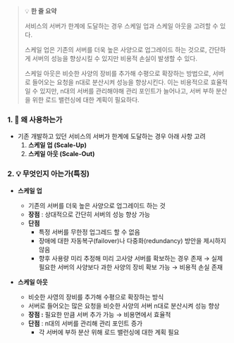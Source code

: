 > 💡 **한 줄 요약**
>
> 서비스의 서버가 한계에 도달하는 경우 스케일 업과 스케일 아웃을 고려할 수 있다.
>
> 스케일 업은 기존의 서버를 더욱 높은 사양으로 업그레이드 하는 것으로, 간단하게 서버의 성능을 향상시킬 수 있지만 비용적 손실이 발생할 수 있다.
>
> 스케일 아웃은 비슷한 사양의 장비를 추가해 수평으로 확장하는 방법으로, 서버로 들어오는 요청을 n대로 분산시켜 성능을 향상시킨다. 이는 비용적으로 효율적일 수 있지만, n대의 서버를 관리해야해 관리 포인트가 늘어나고, 서버 부하 분산을 위한 로드 밸런싱에 대한 계획이 필요하다.

### 1. 🤔 왜 사용하는가

- 기존 개발하고 있던 서비스의 서버가 한계에 도달하는 경우 아래 사항 고려
  1. **스케일 업 (Scale-Up)**
  2. **스케일 아웃 (Scale-Out)**

### 2. 💡 무엇인지 아는가(특징)

- **스케일 업**

  - 기존의 서버를 더욱 높은 사양으로 업그레이드 하는 것
  - **장점** : 상대적으로 간단히 서버의 성능 향상 가능
  - **단점**
    - 특정 서버를 무한정 업그레드 할 수 없음
    - 장애에 대한 자동복구(failover)나 다중화(redundancy) 방안을 제시하지 않음
    - 향후 사용량 미리 추정해 미리 고사양 서버를 확보하는 경우 존재
      → 실제 필요한 서버의 사양보다 과한 사양의 장비 확보 가능
      → 비용적 손실 존재

- **스케일 아웃**
  - 비슷한 사영의 장비를 추가해 수평으로 확장하는 방식
  - 서버로 들어오는 많은 요청을 비슷한 사양의 서버 n대로 분산시켜 성능 향상
  - **장점 :** 필요한 만큼 서버 추가 가능 → 비용면에서 효율적
  - **단점** : n대의 서버를 관리해 관리 포인트 증가
    - 각 서버에 부하 분산 위해 로드 밸런싱에 대한 계획 필요

